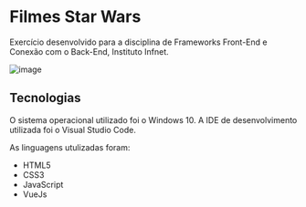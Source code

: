 # Filmes Star Wars
Exercício desenvolvido para a disciplina de Frameworks Front-End e Conexão com o Back-End, Instituto Infnet.


![image](https://user-images.githubusercontent.com/87051404/203868730-ac83b681-1617-442c-97d3-2b7d182938ed.png)

## Tecnologias
O sistema operacional utilizado foi o Windows 10. A IDE de desenvolvimento utilizada foi o Visual Studio Code.

As linguagens utulizadas foram:

- HTML5
- CSS3
- JavaScript
- VueJs
